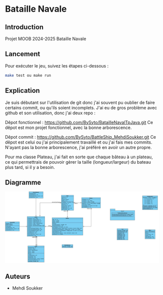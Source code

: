 # Bataille Navale

## Introduction
Projet MOOB 2024-2025 Bataille Navale



## Lancement
Pour exécuter le jeu, suivez les étapes ci-dessous :

```bash
make test ou make run
```


## Explication
Je suis débutant sur l'utilisation de git donc j'ai souvent pu oublier de faire certains commit, ou qu'ils soient incomplets. J'ai eu de gros problème avec github et son utilisation, donc j'ai deux repo : 

Dêpot fonctionnel : https://github.com/BySyto/BatailleNavalTpJava.git
Ce dêpot est mon projet fonctionnel, avec la bonne arborescence.

Dêpot commit : https://github.com/BySyto/BattleShip_MehdiSoukker.git
Ce dêpot est celui ou j'ai principalement travaillé et ou j'ai fais mes commits. N'ayant pas la bonne arborescence, j'ai préféré en avoir un autre propre.


Pour ma classe Plateau, j'ai fait en sorte que chaque bâteau à un plateau, ce qui permettrais de pouvoir gèrer la taille (longueur/largeur) du bateau plus tard, si il y a besoin.


## Diagramme
![alt](DiagramClassFinal.png)

## Auteurs
- Mehdi Soukker